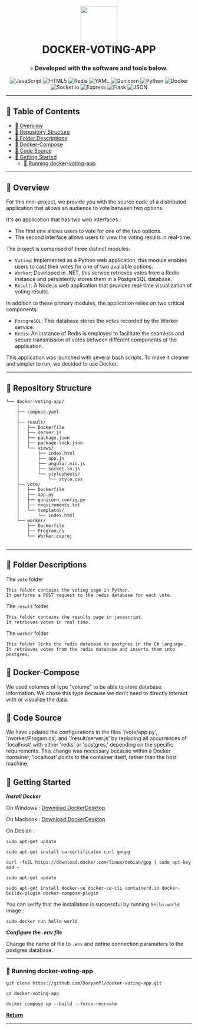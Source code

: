 <div align="center">
<h1 align="center">
<img src="https://i.imgur.com/6ZeiCD9.png" width="100" />
<br>DOCKER-VOTING-APP</h1>
<h3>◦ Developed with the software and tools below.</h3>

<p align="center">
<img src="https://img.shields.io/badge/JavaScript-F7DF1E.svg?style=flat-square&logo=JavaScript&logoColor=black" alt="JavaScript" />
<img src="https://img.shields.io/badge/HTML5-E34F26.svg?style=flat-square&logo=HTML5&logoColor=white" alt="HTML5" />
<img src="https://img.shields.io/badge/Redis-DC382D.svg?style=flat-square&logo=Redis&logoColor=white" alt="Redis" />
<img src="https://img.shields.io/badge/YAML-CB171E.svg?style=flat-square&logo=YAML&logoColor=white" alt="YAML" />
<img src="https://img.shields.io/badge/Gunicorn-499848.svg?style=flat-square&logo=Gunicorn&logoColor=white" alt="Gunicorn" />
<img src="https://img.shields.io/badge/Python-3776AB.svg?style=flat-square&logo=Python&logoColor=white" alt="Python" />

<img src="https://img.shields.io/badge/Docker-2496ED.svg?style=flat-square&logo=Docker&logoColor=white" alt="Docker" />
<img src="https://img.shields.io/badge/Socket.io-010101.svg?style=flat-square&logo=socketdotio&logoColor=white" alt="Socket.io" />
<img src="https://img.shields.io/badge/Express-000000.svg?style=flat-square&logo=Express&logoColor=white" alt="Express" />
<img src="https://img.shields.io/badge/Flask-000000.svg?style=flat-square&logo=Flask&logoColor=white" alt="Flask" />
<img src="https://img.shields.io/badge/JSON-000000.svg?style=flat-square&logo=JSON&logoColor=white" alt="JSON" />
</p>
</div>

---

## 📖 Table of Contents
- [📍 Overview](#-overview)
- [📂 Repository Structure](#-repository-structure)
- [📂 Folder Descriptions](#-folder-descriptions)
- [📝 Docker-Compose](#-docker-compose)
- [📝 Code Source](#-code-source)
- [🚀 Getting Started](#-getting-started)
    - [🤖 Running docker-voting-app](#-running-docker-voting-app)

---

## 📍 Overview

For this mini-project, we provide you with the source code of a distributed application that allows an audience to vote between two options.

It's an application that has two web interfaces : 
- The first one allows users to vote for one of the two options.
- The second interface allows users to view the voting results in real-time.

The project is comprised of three distinct modules:

- `Voting`: Implemented as a Python web application, this module enables users to cast their votes for one of two available options.
- `Worker`: Developed in .NET, this service retrieves votes from a Redis instance and persistently stores them in a PostgreSQL database.
- `Result`: A Node.js web application that provides real-time visualization of voting results.

In addition to these primary modules, the application relies on two critical components:

- `PostgreSQL`: This database stores the votes recorded by the Worker service.
- `Redis`: An instance of Redis is employed to facilitate the seamless and secure transmission of votes between different components of the application.

This application was launched with several bash scripts. To make it cleaner and simpler to run, we decided to use Docker.

---

## 📂 Repository Structure

```
└── docker-voting-app/
    │ 
    ├── compose.yaml
    │ 
    ├── result/
    │   ├── Dockerfile
    │   ├── server.js
    │   ├── package.json
    │   ├── package-lock.json
    │   └── views/
    │       ├── index.html
    │       ├── app.js
    │       ├── angular.min.js
    │       ├── socket.io.js
    │       └── stylesheets/
    │           └── style.css
    ├── vote/
    │   ├── Dockerfile
    │   ├── app.py
    │   ├── gunicorn_config.py
    │   ├── requirements.txt
    │   └── templates/
    │       └── index.html
    └── worker/
        ├── Dockerfile
        ├── Program.cs
        └── Worker.csproj
        
```
---

## 📂 Folder Descriptions

The `vote` folder

```
This folder contains the voting page in Python. 
It performs a POST request to the redis database for each vote.
```

The `result` folder

```
This folder contains the results page in javascript. 
It retrieves votes in real time.   
```

The `worker` folder

```
This folder links the redis database to postgres in the C# language. 
It retrieves votes from the redis database and inserts them into postgres.
```

## 📝 Docker-Compose

We used volumes of type "volume" to be able to store database information. We chose this type because we don't need to directly interact with or visualize the data.

## 📝 Code Source

We have updated the configurations in the files '/vote/app.py', '/worker/Progam.cs', and '/result/server.js' by replacing all occurrences of 'localhost' with either 'redis' or 'postgres,' depending on the specific requirements. This change was necessary because within a Docker container, 'localhost' points to the container itself, rather than the host machine.


## 🚀 Getting Started

***Install Docker***

On Windows :  [Download DockerDesktop](https://desktop.docker.com/win/main/amd64/Docker%20Desktop%20Installer.exe)

On Macbook : [Download DockerDesktop](https://desktop.docker.com/mac/main/arm64/Docker.dmg?utm_source=docker&utm_medium=webreferral&utm_campaign=docs-driven-download-mac-arm64)

On Debian : 
```
sudo apt-get update
```

```
sudo apt-get install ca-certificates curl gnupg
```

```
curl -fsSL https://download.docker.com/linux/debian/gpg | sudo apt-key add -
```

```
sudo apt-get update
```

```
sudo apt-get install docker-ce docker-ce-cli containerd.io docker-buildx-plugin docker-compose-plugin
```

You can verify that the installation is successful by running `hello-world` image : 

```
sudo docker run hello-world
```

***Configure the .env file***

Change the name of file to `.env` and define connection parameters to the postgres database.

---

### 🤖 Running docker-voting-app

```
git clone https://github.com/DoryanPl/docker-voting-app.git
```

```
cd docker-voting-app
```

```
docker compose up --build --force-recreate
```

[**Return**](#Top)

---

